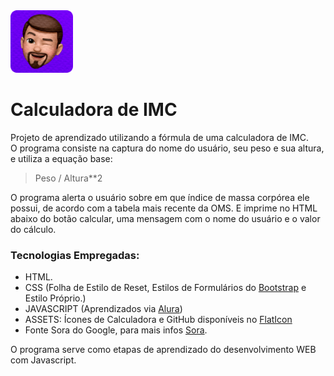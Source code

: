 <img src='icon_pedrofelixg.png' alt='icon' width="100">

# **Calculadora de IMC**

Projeto de aprendizado utilizando a fórmula de uma calculadora de IMC.<br>
O programa consiste na captura do nome do usuário, seu peso e sua altura, e utiliza a equação base:<br>
>Peso / Altura**2

O programa alerta o usuário sobre em que índice de massa corpórea ele possui, de acordo com a tabela mais recente da OMS. E imprime no HTML abaixo do botão calcular, uma mensagem com o nome do usuário e o valor do cálculo.<br>
### Tecnologias Empregadas:
- HTML.<br>
- CSS (Folha de Estilo de Reset, Estilos de Formulários do [Bootstrap](https://getbootstrap.com/) e Estilo Próprio.)<br>
- JAVASCRIPT (Aprendizados via [Alura](https://www.alura.com.br/))<br>
- ASSETS: Ícones de Calculadora e GitHub disponíveis no [FlatIcon](https://www.flaticon.com/br/)<br>
- Fonte Sora do Google, para mais infos [Sora](https://fonts.google.com/specimen/Sora?query=Sora).

O programa serve como etapas de aprendizado do desenvolvimento WEB com Javascript.
